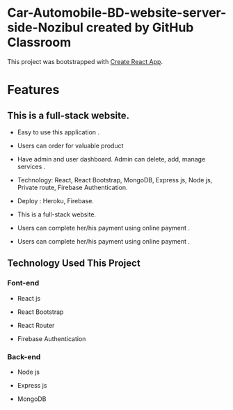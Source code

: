 # Car-Automobile-BD-website-server-side-Nozibul created by GitHub Classroom
This project was bootstrapped with [Create React App](https://github.com/facebook/create-react-app).

# Features
## This is a full-stack website.

* Easy to use this application .

* Users can order for valuable product 

* Have admin and user dashboard. Admin can delete, add, manage services .

* Technology: React, React Bootstrap, MongoDB, Express js, Node js, Private route,      Firebase Authentication.

* Deploy : Heroku, Firebase.

* This is a full-stack website.

* Users can complete her/his payment using online payment .

* Users can complete her/his payment using online payment .


## Technology Used This Project
### Font-end

* React js

* React Bootstrap

* React Router

* Firebase Authentication

### Back-end

* Node js

* Express js

* MongoDB